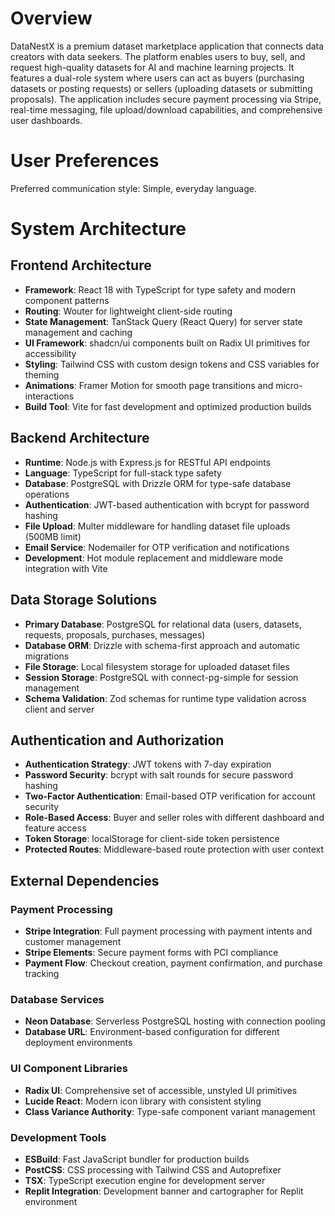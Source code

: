 # Overview

DataNestX is a premium dataset marketplace application that connects data creators with data seekers. The platform enables users to buy, sell, and request high-quality datasets for AI and machine learning projects. It features a dual-role system where users can act as buyers (purchasing datasets or posting requests) or sellers (uploading datasets or submitting proposals). The application includes secure payment processing via Stripe, real-time messaging, file upload/download capabilities, and comprehensive user dashboards.

# User Preferences

Preferred communication style: Simple, everyday language.

# System Architecture

## Frontend Architecture
- **Framework**: React 18 with TypeScript for type safety and modern component patterns
- **Routing**: Wouter for lightweight client-side routing
- **State Management**: TanStack Query (React Query) for server state management and caching
- **UI Framework**: shadcn/ui components built on Radix UI primitives for accessibility
- **Styling**: Tailwind CSS with custom design tokens and CSS variables for theming
- **Animations**: Framer Motion for smooth page transitions and micro-interactions
- **Build Tool**: Vite for fast development and optimized production builds

## Backend Architecture
- **Runtime**: Node.js with Express.js for RESTful API endpoints
- **Language**: TypeScript for full-stack type safety
- **Database**: PostgreSQL with Drizzle ORM for type-safe database operations
- **Authentication**: JWT-based authentication with bcrypt for password hashing
- **File Upload**: Multer middleware for handling dataset file uploads (500MB limit)
- **Email Service**: Nodemailer for OTP verification and notifications
- **Development**: Hot module replacement and middleware mode integration with Vite

## Data Storage Solutions
- **Primary Database**: PostgreSQL for relational data (users, datasets, requests, proposals, purchases, messages)
- **Database ORM**: Drizzle with schema-first approach and automatic migrations
- **File Storage**: Local filesystem storage for uploaded dataset files
- **Session Storage**: PostgreSQL with connect-pg-simple for session management
- **Schema Validation**: Zod schemas for runtime type validation across client and server

## Authentication and Authorization
- **Authentication Strategy**: JWT tokens with 7-day expiration
- **Password Security**: bcrypt with salt rounds for secure password hashing
- **Two-Factor Authentication**: Email-based OTP verification for account security
- **Role-Based Access**: Buyer and seller roles with different dashboard and feature access
- **Token Storage**: localStorage for client-side token persistence
- **Protected Routes**: Middleware-based route protection with user context

## External Dependencies

### Payment Processing
- **Stripe Integration**: Full payment processing with payment intents and customer management
- **Stripe Elements**: Secure payment forms with PCI compliance
- **Payment Flow**: Checkout creation, payment confirmation, and purchase tracking

### Database Services
- **Neon Database**: Serverless PostgreSQL hosting with connection pooling
- **Database URL**: Environment-based configuration for different deployment environments

### UI Component Libraries
- **Radix UI**: Comprehensive set of accessible, unstyled UI primitives
- **Lucide React**: Modern icon library with consistent styling
- **Class Variance Authority**: Type-safe component variant management

### Development Tools
- **ESBuild**: Fast JavaScript bundler for production builds
- **PostCSS**: CSS processing with Tailwind CSS and Autoprefixer
- **TSX**: TypeScript execution engine for development server
- **Replit Integration**: Development banner and cartographer for Replit environment